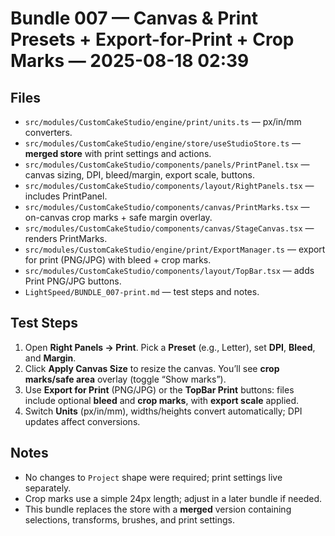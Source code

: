 # Bundle 007 — Canvas & Print Presets + Export-for-Print + Crop Marks — 2025-08-18 02:39

## Files
- `src/modules/CustomCakeStudio/engine/print/units.ts` — px/in/mm converters.
- `src/modules/CustomCakeStudio/engine/store/useStudioStore.ts` — **merged store** with print settings and actions.
- `src/modules/CustomCakeStudio/components/panels/PrintPanel.tsx` — canvas sizing, DPI, bleed/margin, export scale, buttons.
- `src/modules/CustomCakeStudio/components/layout/RightPanels.tsx` — includes PrintPanel.
- `src/modules/CustomCakeStudio/components/canvas/PrintMarks.tsx` — on-canvas crop marks + safe margin overlay.
- `src/modules/CustomCakeStudio/components/canvas/StageCanvas.tsx` — renders PrintMarks.
- `src/modules/CustomCakeStudio/engine/print/ExportManager.ts` — export for print (PNG/JPG) with bleed + crop marks.
- `src/modules/CustomCakeStudio/components/layout/TopBar.tsx` — adds Print PNG/JPG buttons.
- `LightSpeed/BUNDLE_007-print.md` — test steps and notes.

## Test Steps
1. Open **Right Panels → Print**. Pick a **Preset** (e.g., Letter), set **DPI**, **Bleed**, and **Margin**.  
2. Click **Apply Canvas Size** to resize the canvas. You’ll see **crop marks/safe area** overlay (toggle “Show marks”).  
3. Use **Export for Print** (PNG/JPG) or the **TopBar Print** buttons: files include optional **bleed** and **crop marks**, with **export scale** applied.  
4. Switch **Units** (px/in/mm), widths/heights convert automatically; DPI updates affect conversions.

## Notes
- No changes to `Project` shape were required; print settings live separately.
- Crop marks use a simple 24px length; adjust in a later bundle if needed.
- This bundle replaces the store with a **merged** version containing selections, transforms, brushes, and print settings.
